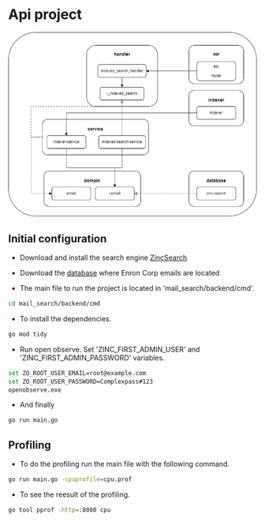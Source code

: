 # Api project

![Architecture](images/StructureDiagram.png)

## Initial configuration
- Download and install the search engine [ZincSearch]([https://docs.zinc.dev/installation/](https://openobserve.ai/docs/quickstart/#self-hosted-installation))
- Download the [database](http://www.cs.cmu.edu/~enron/enron_mail_20110402.tgz) where Enron Corp emails are located

- The main file to run the project is located in 'mail_search/backend/cmd'.
```sh
cd mail_search/backend/cmd
```

- To install the dependencies.
```sh
go mod tidy
```

- Run open observe. Set 'ZINC_FIRST_ADMIN_USER' and 'ZINC_FIRST_ADMIN_PASSWORD' variables.
```sh
set ZO_ROOT_USER_EMAIL=root@example.com
set ZO_ROOT_USER_PASSWORD=Complexpass#123
openobserve.exe
```

- And finally
```sh
go run main.go
```

## Profiling
- To do the profiling run the main file with the following command.
```sh
go run main.go -cpuprofile=cpu.prof
```

- To see the reesult of the profiling.
```sh
go tool pprof -http=:8080 cpu
```
